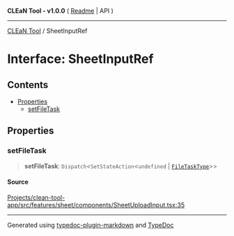 **CLEaN Tool - v1.0.0** ( [Readme](../README.md) \| API )

***

[CLEaN Tool](../exports.md) / SheetInputRef

# Interface: SheetInputRef

## Contents

- [Properties](SheetInputRef.md#properties)
  - [setFileTask](SheetInputRef.md#setfiletask)

## Properties

### setFileTask

> **setFileTask**: `Dispatch`\<`SetStateAction`\<`undefined` \| [`FileTaskType`](../type-aliases/FileTaskType.md)\>\>

#### Source

[Projects/clean-tool-app/src/features/sheet/components/SheetUploadInput.tsx:35](https://github.com/yuckyh/clean-tool-app/)

***

Generated using [typedoc-plugin-markdown](https://www.npmjs.com/package/typedoc-plugin-markdown) and [TypeDoc](https://typedoc.org/)
